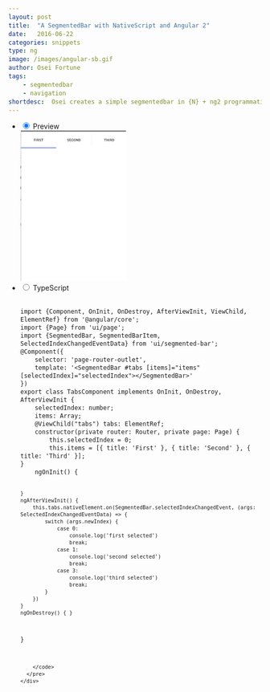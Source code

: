 ```yaml
---
layout: post
title:  "A SegmentedBar with NativeScript and Angular 2"
date:   2016-06-22
categories: snippets
type: ng
image: /images/angular-sb.gif
author: Osei Fortune
tags: 
    - segmentedbar
    - navigation
shortdesc: 	Osei creates a simple segmentedbar in {N} + ng2 programmatically
---
```

<ul class="tabs clearfix">
  <li>
    <input type="radio" name="tabs" id="tab1" checked />
    <label for="tab1">Preview</label>
    <div id="tab-content1" class="tab-content">
        <img src="/images/angular-sb.gif">
    </div>
  </li>
    
  <li>
    <input type="radio" name="tabs" id="tab2" />
    <label for="tab2">TypeScript</label>
    <div id="tab-content2" class="tab-content">
      <pre class="language-javascript">
        <code>
import {Component, OnInit, OnDestroy, AfterViewInit, ViewChild, ElementRef} from '@angular/core';
import {Page} from 'ui/page';
import {SegmentedBar, SegmentedBarItem, SelectedIndexChangedEventData} from 'ui/segmented-bar';
@Component({
    selector: 'page-router-outlet',
    template: '&#x3C;SegmentedBar #tabs [items]=&#x22;items&#x22; [selectedIndex]=&#x22;selectedIndex&#x22;&#x3E;&#x3C;/SegmentedBar&#x3E;'
})
export class TabsComponent implements OnInit, OnDestroy, AfterViewInit {
    selectedIndex: number;
    items: Array<any>;
    @ViewChild("tabs") tabs: ElementRef;
    constructor(private router: Router, private page: Page) {
        this.selectedIndex = 0;
        this.items = [{ title: 'First' }, { title: 'Second' }, { title: 'Third' }];
}
    ngOnInit() {

    }
    ngAfterViewInit() {
        this.tabs.nativeElement.on(SegmentedBar.selectedIndexChangedEvent, (args: SelectedIndexChangedEventData) => {
            switch (args.newIndex) {
                case 0:
                    console.log('first selected')
                    break;
                case 1:
                    console.log('second selected')
                    break;
                case 3:
                    console.log('third selected')
                    break;
            }
        })
    }
    ngOnDestroy() { }
}

		</code>
      </pre>
    </div>
  </li>
    
</ul>
